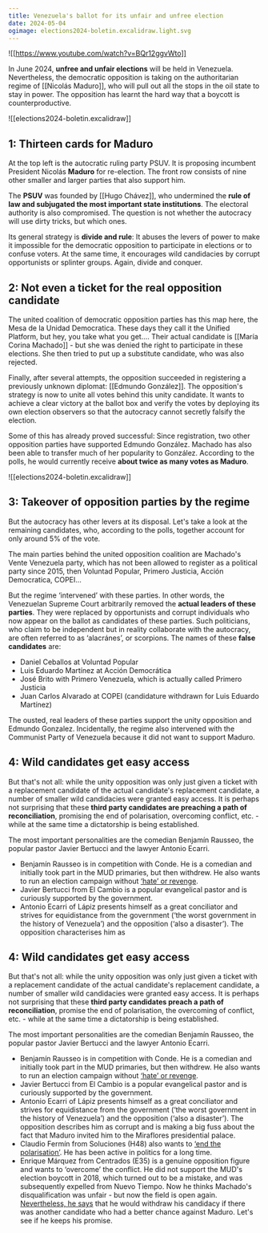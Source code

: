```yaml
---
title: Venezuela's ballot for its unfair and unfree election
date: 2024-05-04
ogimage: elections2024-boletin.excalidraw.light.svg
---
```

![[https://www.youtube.com/watch?v=BQr12ggvWto]]

In June 2024, **unfree and unfair elections** will be held in Venezuela. Nevertheless, the democratic opposition is taking on the authoritarian regime of [[Nicolás Maduro]], who will pull out all the stops in the oil state to stay in power. The opposition has learnt the hard way that a boycott is counterproductive.

![[elections2024-boletin.excalidraw]]

## 1: Thirteen cards for Maduro

At the top left is the autocratic ruling party PSUV. It is proposing incumbent President Nicolás **Maduro** for re-election. The front row consists of nine other smaller and larger parties that also support him.

The **PSUV** was founded by [[Hugo Chávez]], who undermined the **rule of law and subjugated the most important state institutions**. The electoral authority is also compromised. The question is not whether the autocracy will use dirty tricks, but which ones. 

Its general strategy is **divide and rule**: It abuses the levers of power to make it impossible for the democratic opposition to participate in elections or to confuse voters. At the same time, it encourages wild candidacies by corrupt opportunists or splinter groups. Again, divide and conquer.

## 2: Not even a ticket for the real opposition candidate

The united coalition of democratic opposition parties has this map here, the Mesa de la Unidad Democratica. These days they call it the Unified Platform, but hey, you take what you get.... Their actual candidate is [[María Corina Machado]] - but she was denied the right to participate in these elections. She then tried to put up a substitute candidate, who was also rejected.

Finally, after several attempts, the opposition succeeded in registering a previously unknown diplomat: [[Edmundo González]]. The opposition's strategy is now to unite all votes behind this unity candidate. It wants to achieve a clear victory at the ballot box and verify the votes by deploying its own election observers so that the autocracy cannot secretly falsify the election. 

Some of this has already proved successful: Since registration, two other opposition parties have supported Edmundo González. Machado has also been able to transfer much of her popularity to González. According to the polls, he would currently receive **about twice as many votes as Maduro**.

![[elections2024-boletin.excalidraw]]

## 3: Takeover of opposition parties by the regime

But the autocracy has other levers at its disposal. Let's take a look at the remaining candidates, who, according to the polls, together account for only around 5% of the vote.

The main parties behind the united opposition coalition are Machado's Vente Venezuela party, which has not been allowed to register as a political party since 2015, then Voluntad Popular, Primero Justicia, Acción Democratica, COPEI... 

But the regime ‘intervened’ with these parties. In other words, the Venezuelan Supreme Court arbitrarily removed the **actual leaders of these parties**. They were replaced by opportunists and corrupt individuals who now appear on the ballot as candidates of these parties. Such politicians, who claim to be independent but in reality collaborate with the autocracy, are often referred to as ‘alacránes’, or scorpions. The names of these **false candidates** are:
- Daniel Ceballos at Voluntad Popular
- Luis Eduardo Martínez at Acción Democrática
- José Brito with Primero Venezuela, which is actually called Primero Justicia
- Juan Carlos Alvarado at COPEI (candidature withdrawn for Luis Eduardo Martínez)

The ousted, real leaders of these parties support the unity opposition and Edmundo Gonzalez. Incidentally, the regime also intervened with the Communist Party of Venezuela because it did not want to support Maduro.

## 4: Wild candidates get easy access

But that's not all: while the unity opposition was only just given a ticket with a replacement candidate of the actual candidate's replacement candidate, a number of smaller wild candidacies were granted easy access. It is perhaps not surprising that these **third party candidates are preaching a path of reconciliation**, promising the end of polarisation, overcoming conflict, etc. - while at the same time a dictatorship is being established.

The most important personalities are the comedian Benjamín Rausseo, the popular pastor Javier Bertucci and the lawyer Antonio Ecarri.

- Benjamín Rausseo is in competition with Conde. He is a comedian and initially took part in the MUD primaries, but then withdrew. He also wants to run an election campaign without [‘hate’ or revenge](https://youtu.be/EUar8RCobzk?si=Y-zwicWyIxI3epJ6&t=1251).
- Javier Bertucci from El Cambio is a popular evangelical pastor and is curiously supported by the government.
- Antonio Ecarri of Lápiz presents himself as a great conciliator and strives for equidistance from the government (‘the worst government in the history of Venezuela’) and the opposition (‘also a disaster’). The opposition characterises him as
## 4: Wild candidates get easy access

But that's not all: while the unity opposition was only just given a ticket with a replacement candidate of the actual candidate's replacement candidate, a number of smaller wild candidacies were granted easy access. It is perhaps not surprising that these **third party candidates preach a path of reconciliation**, promise the end of polarisation, the overcoming of conflict, etc. - while at the same time a dictatorship is being established.

The most important personalities are the comedian Benjamín Rausseo, the popular pastor Javier Bertucci and the lawyer Antonio Ecarri.

- Benjamín Rausseo is in competition with Conde. He is a comedian and initially took part in the MUD primaries, but then withdrew. He also wants to run an election campaign without [‘hate’ or revenge](https://youtu.be/EUar8RCobzk?si=Y-zwicWyIxI3epJ6&t=1251).
- Javier Bertucci from El Cambio is a popular evangelical pastor and is curiously supported by the government.
- Antonio Ecarri of Lápiz presents himself as a great conciliator and strives for equidistance from the government (‘the worst government in the history of Venezuela’) and the opposition (‘also a disaster’). The opposition describes him as corrupt and is making a big fuss about the fact that Maduro invited him to the Miraflores presidential palace.
- Claudio Fermín from Soluciones (H48) also wants to [‘end the polarisation’](https://www.youtube.com/watch?v=xniJAi4swMY). He has been active in politics for a long time. 
- Enrique Márquez from Centrados (E35) is a genuine opposition figure and wants to ‘overcome’ the conflict. He did not support the MUD's election boycott in 2018, which turned out to be a mistake, and was subsequently expelled from Nuevo Tiempo. Now he thinks Machado's disqualification was unfair - but now the field is open again. [Nevertheless, he says](https://www.youtube.com/live/u6mOGcM0AfA?si=5XcyVOUsTsqNSF9R&t=1902) that he would withdraw his candidacy if there was another candidate who had a better chance against Maduro. Let's see if he keeps his promise.
